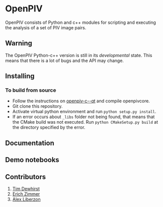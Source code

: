 # OpenPIV

OpenPIV consists of Python and c++ modules for scripting and executing the analysis of 
a set of PIV image pairs. 

## Warning

The OpenPIV Python-c++ version is still in its *developmental* state. This means that there
is a lot of bugs and the API may change. 

## Installing

    
### To build from source
 - Follow the instructions on [openpiv-c--qt](https://github.com/OpenPIV/openpiv-c--qt) and compile openpivcore.
 - Git clone this repository.
 - Activate virtual python environment and run `python setup.py install`.
 - If an error occurs about `_libs` folder not being found, that means that the CMake build was not executed. Run `python CMakeSetup.py build` at the directory specified by the error.


## Documentation


## Demo notebooks 


## Contributors

1. [Tim Dewhirst](https://github.com/timdewhirst)
2. [Erich Zimmer](https://github.com/ErichZimmer)
3. [Alex Liberzon](http://github.com/alexlib)
